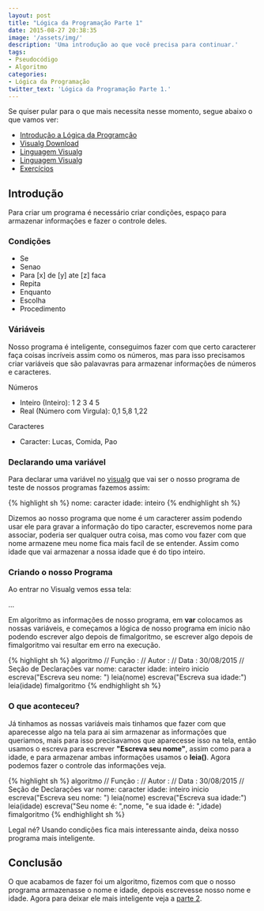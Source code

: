 ```yaml
---
layout: post
title: "Lógica da Programação Parte 1"
date: 2015-08-27 20:38:35
image: '/assets/img/'
description: 'Uma introdução ao que você precisa para continuar.'
tags:
- Pseudocódigo 
- Algoritmo
categories:
- Lógica da Programação
twitter_text: 'Lógica da Programação Parte 1.'
---
```

Se quiser pular para o que mais necessita nesse momento, segue abaixo o que vamos ver:

- [Introdução a Lógica da Programção](https://raw.githubusercontent.com/aboutlucas/Arquivos-do-Blog/513eb7bc2be1de1fd6b5067dea843794f9eec686/series/logica/Logica.pdf)
- [Visualg Download](https://github.com/aboutlucas/Arquivos-do-Blog/blob/master/series/logica/visualg.zip?raw=true)
- [Linguagem Visualg](https://raw.githubusercontent.com/aboutlucas/Arquivos-do-Blog/513eb7bc2be1de1fd6b5067dea843794f9eec686/series/logica/UDESC_Apostila_sobre_Visualg_2011.pdf)
- [Linguagem Visualg](http://www.cefetsp.br/edu/adolfo/disciplinas/lpro/materiais/Linguagem_Visualg2.0.pdf)
- [Exercícios](http://partilho.com.br/visualg/exercicios-visualg/visualg-lista-de-exercicios/)



## Introdução

Para criar um programa é necessário criar condições, espaço para armazenar informações e fazer o controle deles.

### Condições

 - Se
 - Senao
 - Para [x] de [y] ate [z] faca
 - Repita
 - Enquanto
 - Escolha
 - Procedimento
 
### Váriáveis

Nosso programa é inteligente, conseguimos fazer com que certo caracterer faça coisas incríveis assim como os números,
mas para isso precisamos criar variáveis que são palavavras para armazenar informações de números e caracteres.

Números

- Inteiro (Inteiro): 1 2 3 4 5
- Real (Número com Virgula): 0,1 5,8 1,22

Caracteres

- Caracter: Lucas, Comida, Pao

### Declarando uma variável
Para declarar uma variável no [visualg](https://pt.wikipedia.org/wiki/Visualg) que vai ser o nosso programa de teste de nossos programas fazemos assim:

{% highlight sh %}
nome: caracter
idade: inteiro
{% endhighlight sh %}

Dizemos ao nosso programa que nome é um caracterer assim podendo usar ele para gravar a informação do tipo caracter,
escrevemos nome para associar, poderia ser qualquer outra coisa, mas como vou fazer com que nome armazene meu nome fica mais
facíl de se entender. Assim como idade que vai armazenar a nossa idade que é do tipo inteiro.

### Criando o nosso Programa

Ao entrar no Visualg vemos essa tela:

...

Em algoritmo as informações de nosso programa, em **var** colocamos as nossas variáveis, e começamos a lógica de nosso programa em inicio não podendo escrever algo depois de fimalgoritmo, se escrever algo depois de fimalgoritmo vai resultar em erro na execução.


{% highlight sh %}
algoritmo
// Função :
// Autor :
// Data : 30/08/2015
// Seção de Declarações
var
   nome: caracter
   idade: inteiro
inicio
   escreva("Escreva seu nome: ")
   leia(nome)
   escreva("Escreva sua idade:")
   leia(idade)
fimalgoritmo
{% endhighlight sh %}

### O que aconteceu?

Já tinhamos as nossas variáveis mais tinhamos que fazer com que aparecesse algo na tela para ai sim armazenar as informações que queriamos, mais para isso precisavamos que aparecesse isso na tela, então usamos o escreva para escrever **"Escreva seu nome"**, assim como para a idade, e para armazenar ambas informações usamos o **leia()**.
Agora podemos fazer o controle das informações veja.

{% highlight sh %}
algoritmo
// Função :
// Autor :
// Data : 30/08/2015
// Seção de Declarações
var
   nome: caracter
   idade: inteiro
inicio
   escreva("Escreva seu nome: ")
   leia(nome)
   escreva("Escreva sua idade:")
   leia(idade)
   escreva("Seu nome é: ",nome, "e sua idade é: ",idade)
fimalgoritmo
{% endhighlight sh %}

Legal né?
Usando condições fica mais interessante ainda, deixa nosso programa mais inteligente.


## Conclusão

O que acabamos de fazer foi um algoritmo, fizemos com que o nosso programa armazenasse o nome  e idade, depois escrevesse nosso nome e idade.
Agora para deixar ele mais inteligente veja  a [parte 2](/).

